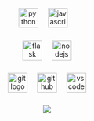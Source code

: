 <div align="center">
  <img src="https://skillicons.dev/icons?i=python" height="40" alt="python logo" />
  <img width="12" />
  <img src="https://skillicons.dev/icons?i=javascript" height="40" alt="javascript logo" />
  <img width="12" />
  
  ###
  
  <img src="https://skillicons.dev/icons?i=flask" height="40" alt="flask logo" />
  <img width="12" />
  <img src="https://skillicons.dev/icons?i=nodejs" height="40" alt="nodejs logo" />
</div>

###

<div align="center">
  <img src="https://skillicons.dev/icons?i=git" height="40" alt="git logo" />
  <img width="12" />
  <img src="https://skillicons.dev/icons?i=github" height="40" alt="github logo" />
  <img width="12" />
  <img src="https://skillicons.dev/icons?i=vscode" height="40" alt="vscode logo" />
</div>

###

<p align="center">
  <img src="https://github-readme-stats.vercel.app/api?username=Filinsl&theme=dark&show_icons=true&hide_border=true&count_private=true&locale=en">
</p>

###



###


